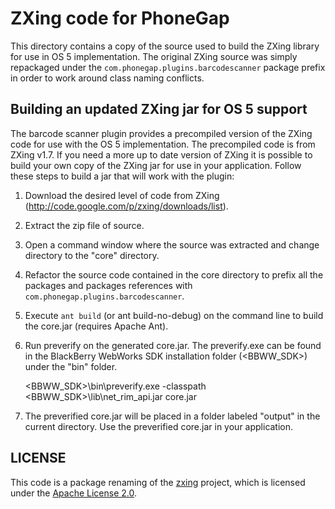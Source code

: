 # ZXing code for PhoneGap #

This directory contains a copy of the source used to build the ZXing library for use in OS 5 implementation.  The original ZXing source was simply repackaged under the `com.phonegap.plugins.barcodescanner` package prefix in order to work around class naming conflicts.

## Building an updated ZXing jar for OS 5 support ##

The barcode scanner plugin provides a precompiled version of the ZXing code for use with the OS 5 implementation.  The precompiled code is from ZXing v1.7.  If you need a more up to date version of ZXing it is possible to build your own copy of the ZXing jar for use in your application.  Follow these steps to build a jar that will work with the plugin:

1. Download the desired level of code from ZXing (http://code.google.com/p/zxing/downloads/list).
2. Extract the zip file of source.
3. Open a command window where the source was extracted and change directory to the "core" directory.
4. Refactor the source code contained in the core directory to prefix all the packages and packages references with `com.phonegap.plugins.barcodescanner`.
4. Execute `ant build` (or ant build-no-debug) on the command line to build the core.jar (requires Apache Ant).
5. Run preverify on the generated core.jar. The preverify.exe can be found in the BlackBerry WebWorks SDK installation folder (&lt;BBWW_SDK&gt;) under the "bin" folder.

    &lt;BBWW_SDK&gt;\bin\preverify.exe -classpath &lt;BBWW_SDK&gt;\lib\net_rim_api.jar core.jar
6. The preverified core.jar will be placed in a folder labeled "output" in the current directory.  Use the preverified core.jar in your application.

## LICENSE ##

This code is a package renaming of the [zxing](http://code.google.com/p/zxing/) project, which is licensed under the [Apache License 2.0](http://www.apache.org/licenses/LICENSE-2.0).
